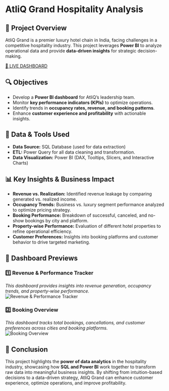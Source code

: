 

# AtliQ Grand Hospitality Analysis

## 📌 Project Overview

AtliQ Grand is a premier luxury hotel chain in India, facing challenges in a competitive hospitality industry. This project leverages **Power BI** to analyze operational data and provide **data-driven insights** for strategic decision-making.

[🔗 LIVE DASHBOARD](https://app.powerbi.com/links/DQc5kkPgcz?ctid=c6e549b3-5f45-4032-aae9-d4244dc5b2c4&pbi_source=linkShare&bookmarkGuid=858aaa05-304b-45fd-8354-c5a6d91a5b57)



## 🔍 Objectives

- Develop a **Power BI dashboard** for AtliQ’s leadership team.
- Monitor **key performance indicators (KPIs)** to optimize operations.
- Identify trends in **occupancy rates, revenue, and booking patterns**.
- Enhance **customer experience and profitability** with actionable insights.

## 📂 Data & Tools Used

- **Data Source:** SQL Database (used for data extraction)
- **ETL:** Power Query for all data cleaning and transformation.
- **Data Visualization:** Power BI (DAX, Tooltips, Slicers, and Interactive Charts)

## 📊 Key Insights & Business Impact

- **Revenue vs. Realization:** Identified revenue leakage by comparing generated vs. realized income.
- **Occupancy Trends:** Business vs. luxury segment performance analyzed to optimize pricing strategy.
- **Booking Performance:** Breakdown of successful, canceled, and no-show bookings by city and platform.
- **Property-wise Performance:** Evaluation of different hotel properties to refine operational efficiency.
- **Customer Preferences:** Insights into booking platforms and customer behavior to drive targeted marketing.


## 📸 Dashboard Previews

### **1️⃣ Revenue & Performance Tracker**  
_This dashboard provides insights into revenue generation, occupancy trends, and property-wise performance._  
![Revenue & Performance Tracker](https://github.com/user-attachments/assets/2d5c8000-dc10-4153-bba6-6537c7fd0b3b)


### **2️⃣ Booking Overview**  
_This dashboard tracks total bookings, cancellations, and customer preferences across cities and booking platforms._  
![Booking Overview](https://github.com/user-attachments/assets/bddefdcf-8ecf-4300-9968-6bb268066d7c)


## 🚀 Conclusion

This project highlights the **power of data analytics** in the hospitality industry, showcasing how **SQL and Power BI** work together to transform raw data into meaningful business insights. By shifting from intuition-based decisions to a data-driven strategy, AtliQ Grand can enhance customer experience, optimize operations, and improve profitability.

